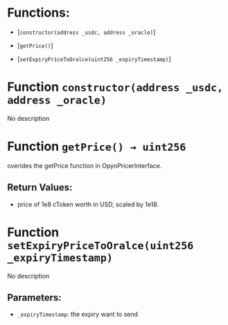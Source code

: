 # Functions:

- [`constructor(address _usdc, address _oracle)`]

- [`getPrice()`]

- [`setExpiryPriceToOralce(uint256 _expiryTimestamp)`]

# Function `constructor(address _usdc, address _oracle)`

No description

# Function `getPrice() → uint256`

overides the getPrice function in OpynPricerInterface.

## Return Values:

- price of 1e8 cToken worth in USD, scaled by 1e18.

# Function `setExpiryPriceToOralce(uint256 _expiryTimestamp)`

No description

## Parameters:

- `_expiryTimestamp`: the expiry want to send

